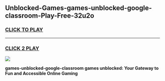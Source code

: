 
## Unblocked-Games-games-unblocked-google-classroom-Play-Free-32u2o
<h3>
<a href="https://premium76.site?title=games-unblocked-google-classroom&ref=22A">CLICK TO PLAY</a></h3>
<hr>

<h3>
<a href="https://premium76.site?title=games-unblocked-google-classroom&ref=22A">CLICK 2 PLAY</a>
  
</h3>

<a href="https://premium76.site?title=games-unblocked-google-classroom&ref=22A"><img src="https://clearcache.store/games.png"></a>


**games-unblocked-google-classroom games unblocked: Your Gateway to Fun and Accessible Online Gaming**
